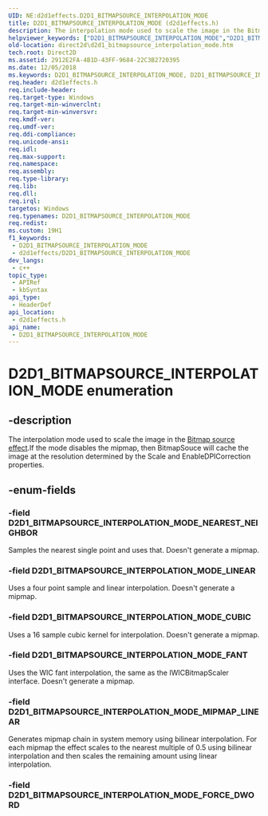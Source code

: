 ```yaml
---
UID: NE:d2d1effects.D2D1_BITMAPSOURCE_INTERPOLATION_MODE
title: D2D1_BITMAPSOURCE_INTERPOLATION_MODE (d2d1effects.h)
description: The interpolation mode used to scale the image in the Bitmap source effect.
helpviewer_keywords: ["D2D1_BITMAPSOURCE_INTERPOLATION_MODE","D2D1_BITMAPSOURCE_INTERPOLATION_MODE enumeration [Direct2D]","D2D1_BITMAPSOURCE_INTERPOLATION_MODE_CUBIC","D2D1_BITMAPSOURCE_INTERPOLATION_MODE_FANT","D2D1_BITMAPSOURCE_INTERPOLATION_MODE_LINEAR","D2D1_BITMAPSOURCE_INTERPOLATION_MODE_MIPMAP_LINEAR","D2D1_BITMAPSOURCE_INTERPOLATION_MODE_NEAREST_NEIGHBOR","d2d1effects/D2D1_BITMAPSOURCE_INTERPOLATION_MODE","d2d1effects/D2D1_BITMAPSOURCE_INTERPOLATION_MODE_CUBIC","d2d1effects/D2D1_BITMAPSOURCE_INTERPOLATION_MODE_FANT","d2d1effects/D2D1_BITMAPSOURCE_INTERPOLATION_MODE_LINEAR","d2d1effects/D2D1_BITMAPSOURCE_INTERPOLATION_MODE_MIPMAP_LINEAR","d2d1effects/D2D1_BITMAPSOURCE_INTERPOLATION_MODE_NEAREST_NEIGHBOR","direct2d.d2d1_bitmapsource_interpolation_mode"]
old-location: direct2d\d2d1_bitmapsource_interpolation_mode.htm
tech.root: Direct2D
ms.assetid: 2912E2FA-4B1D-43FF-9684-22C3B2720395
ms.date: 12/05/2018
ms.keywords: D2D1_BITMAPSOURCE_INTERPOLATION_MODE, D2D1_BITMAPSOURCE_INTERPOLATION_MODE enumeration [Direct2D], D2D1_BITMAPSOURCE_INTERPOLATION_MODE_CUBIC, D2D1_BITMAPSOURCE_INTERPOLATION_MODE_FANT, D2D1_BITMAPSOURCE_INTERPOLATION_MODE_LINEAR, D2D1_BITMAPSOURCE_INTERPOLATION_MODE_MIPMAP_LINEAR, D2D1_BITMAPSOURCE_INTERPOLATION_MODE_NEAREST_NEIGHBOR, d2d1effects/D2D1_BITMAPSOURCE_INTERPOLATION_MODE, d2d1effects/D2D1_BITMAPSOURCE_INTERPOLATION_MODE_CUBIC, d2d1effects/D2D1_BITMAPSOURCE_INTERPOLATION_MODE_FANT, d2d1effects/D2D1_BITMAPSOURCE_INTERPOLATION_MODE_LINEAR, d2d1effects/D2D1_BITMAPSOURCE_INTERPOLATION_MODE_MIPMAP_LINEAR, d2d1effects/D2D1_BITMAPSOURCE_INTERPOLATION_MODE_NEAREST_NEIGHBOR, direct2d.d2d1_bitmapsource_interpolation_mode
req.header: d2d1effects.h
req.include-header: 
req.target-type: Windows
req.target-min-winverclnt: 
req.target-min-winversvr: 
req.kmdf-ver: 
req.umdf-ver: 
req.ddi-compliance: 
req.unicode-ansi: 
req.idl: 
req.max-support: 
req.namespace: 
req.assembly: 
req.type-library: 
req.lib: 
req.dll: 
req.irql: 
targetos: Windows
req.typenames: D2D1_BITMAPSOURCE_INTERPOLATION_MODE
req.redist: 
ms.custom: 19H1
f1_keywords:
 - D2D1_BITMAPSOURCE_INTERPOLATION_MODE
 - d2d1effects/D2D1_BITMAPSOURCE_INTERPOLATION_MODE
dev_langs:
 - c++
topic_type:
 - APIRef
 - kbSyntax
api_type:
 - HeaderDef
api_location:
 - d2d1effects.h
api_name:
 - D2D1_BITMAPSOURCE_INTERPOLATION_MODE
---
```


# D2D1_BITMAPSOURCE_INTERPOLATION_MODE enumeration


## -description

The interpolation mode used to scale the image in the <a href="https://docs.microsoft.com/windows/desktop/Direct2D/bitmap-source">Bitmap source effect</a>.If the mode disables the mipmap, then BitmapSouce will cache the image at the resolution determined by the Scale and EnableDPICorrection properties.

## -enum-fields

### -field D2D1_BITMAPSOURCE_INTERPOLATION_MODE_NEAREST_NEIGHBOR

Samples the nearest single point and uses that. Doesn't generate a mipmap.

### -field D2D1_BITMAPSOURCE_INTERPOLATION_MODE_LINEAR

Uses a four point sample and linear interpolation. Doesn't generate a mipmap.

### -field D2D1_BITMAPSOURCE_INTERPOLATION_MODE_CUBIC

Uses a 16 sample cubic kernel for interpolation. Doesn't generate a mipmap.

### -field D2D1_BITMAPSOURCE_INTERPOLATION_MODE_FANT

Uses the WIC fant interpolation, the same as the IWICBitmapScaler interface. Doesn't generate a mipmap.

### -field D2D1_BITMAPSOURCE_INTERPOLATION_MODE_MIPMAP_LINEAR

Generates mipmap chain in system memory using bilinear interpolation. For each mipmap the effect scales to the nearest multiple of 0.5 using bilinear interpolation 
          and then scales the remaining amount using linear interpolation.

### -field D2D1_BITMAPSOURCE_INTERPOLATION_MODE_FORCE_DWORD

